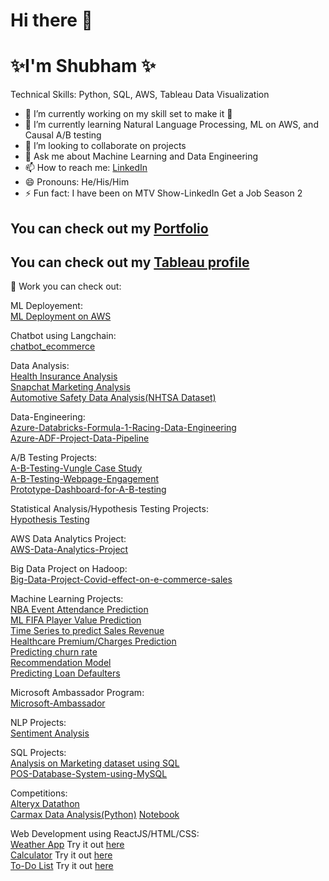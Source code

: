 # Hi there 👋
# ✨I'm Shubham ✨

Technical Skills: Python, SQL, AWS, Tableau Data Visualization

- 🔭 I’m currently working on my skill set to make it :muscle:
- 🌱 I’m currently learning Natural Language Processing, ML on AWS, and Causal A/B testing
- 👯 I’m looking to collaborate on projects
- 💬 Ask me about Machine Learning and Data Engineering
- 📫 How to reach me: [LinkedIn](https://www.linkedin.com/in/shubham-utdallas/)
- 😄 Pronouns: He/His/Him
- ⚡ Fun fact: I have been on MTV Show-LinkedIn Get a Job Season 2

## You can check out my [Portfolio](https://github.com/shubham14yadav/portfolio)
## You can check out my [Tableau profile](https://public.tableau.com/app/profile/shubham.utd/vizzes)


📝 Work you can check out:

ML Deployement:<br>
[ML Deployment on AWS](https://github.com/shubham14yadav/ML_Project)<br>

Chatbot using Langchain:<br>
[chatbot_ecommerce](https://github.com/shubham14yadav/chatbot_ecommerce)<br>

Data Analysis:<br>
[Health Insurance Analysis](https://github.com/shubham14yadav/Insurance_analysis)<br>
[Snapchat Marketing Analysis](https://github.com/shubham14yadav/Snapchat-Marketing-Data-Analysis/blob/main/Snapchat_statistical_analysis.ipynb)<br>
[Automotive Safety Data Analysis(NHTSA Dataset)](https://github.com/shubham14yadav/Automotive-Safety-Data-Analysis)<br>

Data-Engineering:<br>
[Azure-Databricks-Formula-1-Racing-Data-Engineering](https://github.com/shubham14yadav/Azure-Databricks-Formula-1-Racing-Data-Engineering)<br>
[Azure-ADF-Project-Data-Pipeline](https://github.com/shubham14yadav/Azure_ADF_Project)<br>


A/B Testing Projects:<br>
[A-B-Testing-Vungle Case Study](https://github.com/shubham14yadav/A-B-Testing-Case-study)<br>
[A-B-Testing-Webpage-Engagement](https://github.com/shubham14yadav/shubham14yadav-A-B-Testing-Webpage-Engagement)<br>
[Prototype-Dashboard-for-A-B-testing](https://github.com/shubham14yadav/Prototype-Dashboard-for-A-B-testing)<br>

Statistical Analysis/Hypothesis Testing Projects:<br>
[Hypothesis Testing](https://github.com/shubham14yadav/Hypothesis-Testing)<br>

AWS Data Analytics Project:<br>
[AWS-Data-Analytics-Project](https://github.com/shubham14yadav/AWS-Data-Analytics-Project)<br>

Big Data Project on Hadoop:<br>
[Big-Data-Project-Covid-effect-on-e-commerce-sales](https://github.com/shubham14yadav/Big-Data-Project-Covid-effect-on-e-commerce-sales)<br>

Machine Learning Projects:<br>
[NBA Event Attendance Prediction](https://github.com/shubham14yadav/Attendance-Prediction)<br>
[ML FIFA Player Value Prediction](https://github.com/shubham14yadav/ML_Project_Prediction)<br>
[Time Series to predict Sales Revenue](https://github.com/shubham14yadav/Predicting_Sales_Time_Series)<br>
[Healthcare Premium/Charges Prediction](https://github.com/shubham14yadav/Insurance_Prediction)<br>
[Predicting churn rate](https://github.com/shubham14yadav/Banking_Predictive)<br>
[Recommendation Model](https://github.com/shubham14yadav/Recommendation-Models)<br>
[Predicting Loan Defaulters](https://github.com/shubham14yadav/Predictive-Loan-Default-Analysis-Project)<br>

Microsoft Ambassador Program:<br>
[Microsoft-Ambassador](https://github.com/shubham14yadav/Microsoft-Ambassador)<br>

NLP Projects:<br>
[Sentiment Analysis](https://github.com/shubham14yadav/Sentiment-Analysis)<br>

SQL Projects:<br>
[Analysis on Marketing dataset using SQL](https://github.com/shubham14yadav/SQL-Marketing-Project)<br>
[POS-Database-System-using-MySQL](https://github.com/shubham14yadav/POS-Database-System-using-MySQL)<br>

Competitions:<br>
[Alteryx Datathon](https://github.com/shubham14yadav/Alteryx-Competition)<br>
[Carmax Data Analysis(Python)](https://github.com/shubham14yadav/Carmax_competition) [Notebook](https://github.com/shubham14yadav/Carmax_competition/blob/main/carmax_competition.ipynb)<br>

Web Development using ReactJS/HTML/CSS:<br>
[Weather App](https://github.com/shubham14yadav/my_weather_app) Try it out [here](https://shubham14yadav.github.io/my_weather_app/)<br>
[Calculator](https://github.com/shubham14yadav/My_Calculator)  Try it out [here](https://shubham14yadav.github.io/My_Calculator/)<br>
[To-Do List](https://shubham14yadav.github.io/first-app/ ) Try it out [here](https://shubham14yadav.github.io/first-app/)


